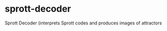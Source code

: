 sprott-decoder
==============

Sprott Decoder (interprets Sprott codes and produces images of attractors
